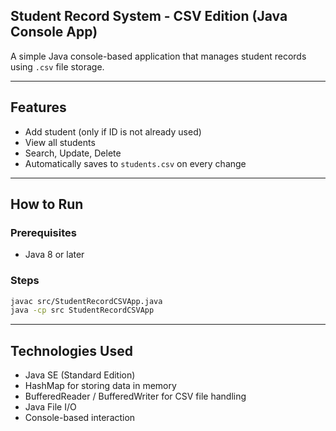 ## Student Record System - CSV Edition (Java Console App)

A simple Java console-based application that manages student records using `.csv` file storage.

---

## Features

- Add student (only if ID is not already used)
- View all students
- Search, Update, Delete
- Automatically saves to `students.csv` on every change

---

## How to Run

### Prerequisites
- Java 8 or later

### Steps
```bash
javac src/StudentRecordCSVApp.java
java -cp src StudentRecordCSVApp
```

---

## Technologies Used

- Java SE (Standard Edition)
- HashMap for storing data in memory
- BufferedReader / BufferedWriter for CSV file handling
- Java File I/O
- Console-based interaction

